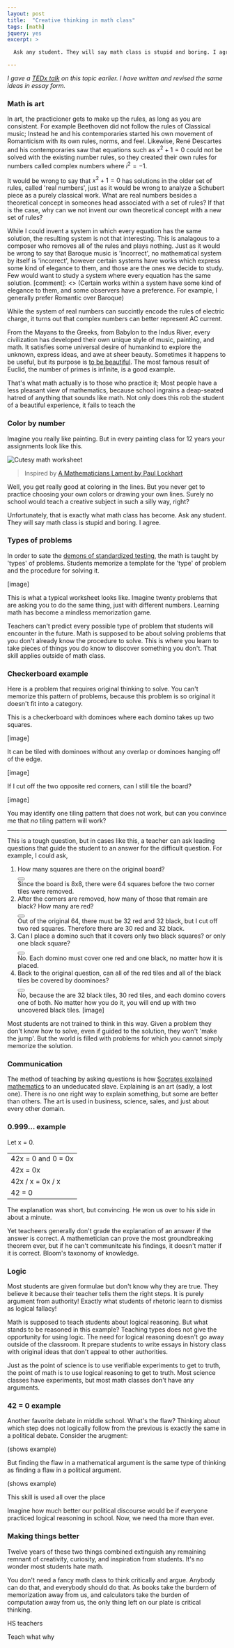 ```yaml
---
layout: post
title:  "Creative thinking in math class"
tags: [math]
jquery: yes
excerpt: >

  Ask any student. They will say math class is stupid and boring. I agree.

---
```


_I gave a [TEDx talk](https://youtu.be/IQqb8HfN5hw) on this topic earlier. I have written and revised the same ideas in essay form._

### Math is art

In art, the practicioner gets to make up the rules, as long as you are consistent. For example Beethoven did not follow the rules of Classical music; Instead he and his contemporaries started his own movement of Romanticism with its own rules, norms, and feel. Likewise, René Descartes and his contemporaries saw that equations such as $x^2+1=0$ could not be solved with the existing number rules, so they created their own rules for numbers called complex numbers where $i^2=-1$.

It would be wrong to say that $x^2+1=0$ has solutions in the older set of rules, called 'real numbers', just as it would be wrong to analyze a Schubert piece as a purely classical work. What are real numbers besides a theoretical concept in someones head associated with a set of rules? If that is the case, why can we not invent our own theoretical concept with a new set of rules?

While I could invent a system in which every equation has the same solution, the resulting system is not that interesting. This is analagous to a composer who removes all of the rules and plays nothing. Just as it would be wrong to say that Baroque music is 'incorrect', no mathematical system by itself is 'incorrect', however certain systems have works which express some kind of elegance to them, and those are the ones we decide to study. Few would want to study a system where every equation has the same solution.
[comment]: <> (Certain works within a system have some kind of elegance to them, and some observers have a preference. For example, I generally prefer Romantic over Baroque)

While the system of real numbers can succintly encode the rules of electric charge, it turns out that complex numbers can better represent AC current.

From the Mayans to the Greeks, from Babylon to the Indus River, every civilization has developed their own unique style of music, painting, and math. It satisfies some universal desire of humankind to explore the unknown, express ideas, and awe at sheer beauty. Sometimes it happens to be useful, but its purpose is [to be beautiful](https://en.wikipedia.org/wiki/A_Mathematician%27s_Apology). The most famous result of Euclid, the number of primes is infinite, is a good example.

That's what math actually is to those who practice it; Most people have a less pleasant view of mathematics, because school ingrains a deap-seated hatred of anything that sounds like math. Not only does this rob the student of a beautiful experience, it fails to teach the 

### Color by number

Imagine you really like painting. But in every painting class for 12 years your assignments look like this.

  <img src="{{ site.baseurl }}/img/math_worksheet.png" alt="Cutesy math worksheet" style="display: block; margin: auto;"/>

> Inspired by [A Mathematicians Lament by Paul Lockhart](https://www.maa.org/sites/default/files/pdf/devlin/LockhartsLament.pdf)

Well, you get really good at coloring in the lines. But you never get to practice choosing your own colors or drawing your own lines. Surely no school would teach a creative subject in such a silly way, right?

Unfortunately, that is exactly what math class has become. Ask any student. They will say math class is stupid and boring. I agree.

### Types of problems

In order to sate the [demons of standardized testing](http://fairtest.org/how-standardized-testing-damages-education-pdf), the math is taught by 'types' of problems. Students memorize a template for the 'type' of problem and the procedure for solving it. 

[image]

This is what a typical worksheet looks like. Imagine twenty problems that are asking you to do the same thing, just with different numbers. Learning math has become a mindless memorization game.

Teachers can't predict every possible type of problem that students will encounter in the future. Math is supposed to be about solving problems that you don't already know the procedure to solve. This is where you learn to take pieces of things you do know to discover something you don't. That skill applies outside of math class.

### Checkerboard example

Here is a problem that requires original thinking to solve. You can't memorize this pattern of problems, because this problem is so original it doesn't fit into a category.

This is a checkerboard with dominoes where each domino takes up two squares.

[image]

It can be tiled with dominoes without any overlap or dominoes hanging off of the edge.

[image]

If I cut off the two opposite red corners, can I still tile the board?

[image]

You may identify one tiling pattern that does not work, but can you convince me that *no* tiling pattern will work?

* * *

This is a tough question, but in cases like this, a teacher can ask leading questions that guide the student to an answer for the difficult question. For example, I could ask,

1. How many squares are there on the original board?
<br /><button class="spoiler"></button>
<span><br />Since the board is 8x8, there were 64 squares before the two corner tiles were removed.</span>
2. After the corners are removed, how many of those that remain are black? How many are red?
<br /><button class="spoiler"></button>
<span><br />Out of the original 64, there must be 32 red and 32 black, but I cut off two red squares. Therefore there are 30 red and 32 black.</span>
3. Can I place a domino such that it covers only two black squares? or only one black square?
<br /><button class="spoiler"></button>
<span><br />No. Each domino must cover one red and one black, no matter how it is placed.</span>
4. Back to the original question, can all of the red tiles and all of the black tiles be covered by doominoes?
<br /><button class="spoiler"></button>
<span><br />No, because the are 32 black tiles, 30 red tiles, and each domino covers one of both. No matter how you do it, you will end up with two uncovered black tiles. [image]</span>

Most students are not trained to think in this way. Given a problem they don't know how to solve, even if guided to the solution, they won't 'make the jump'. But the world is filled with problems for which you cannot simply memorize the solution.

### Communication

The method of teaching by asking questions is how [Socrates explained mathematics](https://en.wikipedia.org/wiki/Meno#Dialogue_with_Meno.27s_slave) to an undeducated slave. Explaining is an art (sadly, a lost one). There is no one right way to explain something, but some are better than others. The art is used in business, science, sales, and just about every other domain.

### 0.999... example

Let x = 0.

<table class="proof-table">
<tr><td>42x = 0 and 0 = 0x</td></tr>
<tr><td>42x = 0x</td></tr>
<tr><td>42x / x = 0x / x</td></tr>
<tr><td>42 = 0</td></tr>
</table>

The explanation was short, but convincing. He won us over to his side in about a minute.

Yet teacheers generally don't grade the explanation of an answer if the answer is correct. A mathemetician can prove the most groundbreaking theorem ever, but if he can't communitcate his findings, it doesn't matter if it is correct. Bloom's taxonomy of knowledge.

### Logic

Most students are given formulae but don't know why they are true. They believe it because their teacher tells them the right steps. It is purely argument from authority! Exactly what students of rhetoric learn to dismiss as logical fallacy!

Math is supposed to teach students about logical reasoning. But what stands to be reasoned in this example? Teaching types does not give the opportunity for using logic. The need for logical reasoning doesn't go away outside of the classroom. It prepare students to write essays in history class with original ideas that don't appeal to other authorities.

Just as the point of science is to use verifiable experiments to get to truth, the point of math is to use logical reasoning to get to truth. Most science classes have experiments, but most math classes don't have any arguments.

### 42 = 0 example

Another favorite debate in middle school. What's the flaw? Thinking about which step does not logically follow from the previous is exactly the same in a political debate. Consider the arugment:

(shows example)

But finding the flaw in a mathematical argument is the same type of thinking as finding a flaw in a political argument.

(shows example)

This skill is used all over the place

Imagine how much better our political discourse would be if everyone practiced logical reasoning in school. Now, we need tha more than ever.

### Making things better

Twelve years of these two things combined extinguish any remaining remnant of creativity, curiosity, and inspiration from students. It's no wonder most students hate math.

You don't need a fancy math class to think critically and argue. Anybody can do that, and everybody should do that. As books take the burdern of memorization away from us, and calculators take the burden of computation away from us, the only thing left on our plate is critical thinking.

HS teachers

Teach what why

<script type="text/javascript">
var hidden = {};
function toggle() {
  const button = $(this);
  const id = button.attr('id');
  const text = $(button.next());
  if (hidden[id]) {
    button.text('Click to hide');
    text.show();
    hidden[id] = false;
  } else { // false or undefined (initially undefined)
    button.text('Click to show');
    text.hide();
    hidden[id] = true;
  }
}

$(document).ready(function() {
  // set initial state
  $('button.spoiler').each(function(i, button){
    $(button).attr('id', i);
  });
  $('button.spoiler').each(toggle);
});
$("button.spoiler").click(toggle);
</script>
